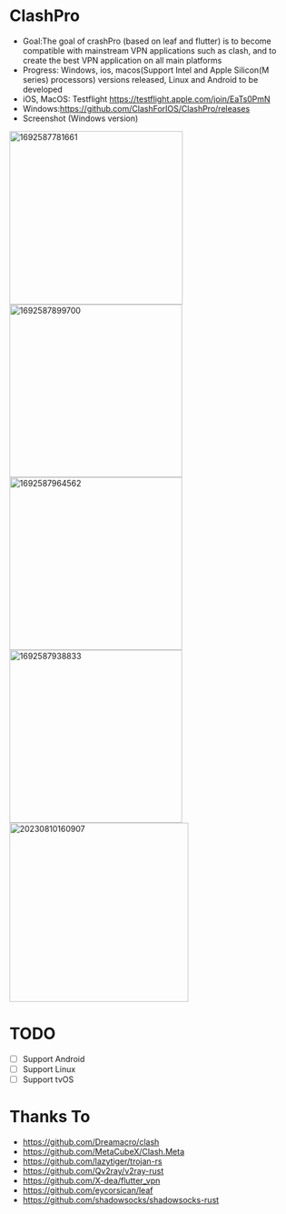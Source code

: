 # ClashPro
*  Goal:The goal of crashPro (based on leaf and flutter) is to become compatible with mainstream VPN applications such as clash, and to create the best VPN application on all main platforms
*  Progress: Windows, ios, macos(Support Intel and Apple Silicon(M series) processors) versions released, Linux and Android to be developed
*  iOS, MacOS: Testflight https://testflight.apple.com/join/EaTs0PmN
*  Windows:https://github.com/ClashForIOS/ClashPro/releases
*  Screenshot (Windows version)


<img width="305" alt="1692587781661" src="https://github.com/ClashForIOS/ClashPro/assets/131734194/b9cc53be-9e1a-4a30-af2d-6f49ec47b574">
<img width="304" alt="1692587899700" src="https://github.com/ClashForIOS/ClashPro/assets/131734194/8904c8df-dc7e-409b-b9fe-bdcdf13b37fa">
<img width="304" alt="1692587964562" src="https://github.com/ClashForIOS/ClashPro/assets/131734194/7cb4d5e4-9d46-41a8-b2ea-76fdc1ebc1a3">
<img width="304" alt="1692587938833" src="https://github.com/ClashForIOS/ClashPro/assets/131734194/c8cb1e84-8daa-46db-b9e0-ec8f6b380fc8">
<img width="315" alt="20230810160907" src="https://github.com/ClashForIOS/ClashPro/assets/131734194/5a0a64f8-a544-4d77-8a74-482b225fbe2d">



# TODO
- [ ] Support Android
- [ ] Support Linux
- [ ] Support tvOS

# Thanks To
- https://github.com/Dreamacro/clash
- https://github.com/MetaCubeX/Clash.Meta
- https://github.com/lazytiger/trojan-rs
- https://github.com/Qv2ray/v2ray-rust
- https://github.com/X-dea/flutter_vpn
- https://github.com/eycorsican/leaf
- https://github.com/shadowsocks/shadowsocks-rust

